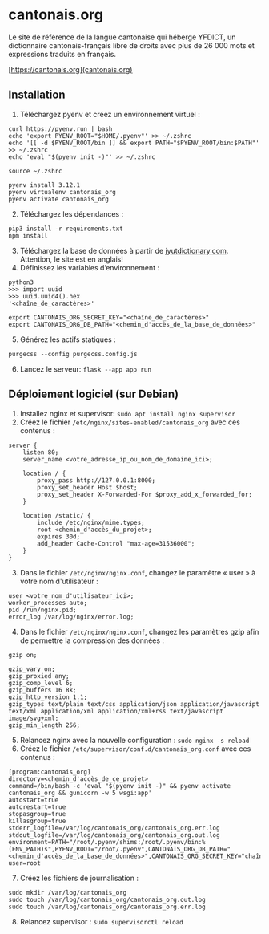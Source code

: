 # cantonais.org

Le site de référence de la langue cantonaise qui héberge YFDICT, un dictionnaire cantonais-français libre de droits avec plus de 26&nbsp;000 mots et expressions traduits en français.

[https://cantonais.org](cantonais.org)

## Installation
1. Téléchargez pyenv et créez un environnement virtuel :
```
curl https://pyenv.run | bash
echo 'export PYENV_ROOT="$HOME/.pyenv"' >> ~/.zshrc
echo '[[ -d $PYENV_ROOT/bin ]] && export PATH="$PYENV_ROOT/bin:$PATH"' >> ~/.zshrc
echo 'eval "$(pyenv init -)"' >> ~/.zshrc

source ~/.zshrc

pyenv install 3.12.1
pyenv virtualenv cantonais_org
pyenv activate cantonais_org
```
2. Téléchargez les dépendances :
```
pip3 install -r requirements.txt
npm install
```
3. Téléchargez la base de données à partir de [jyutdictionary.com](https://jyutdictionary.com/#download-addon). Attention, le site est en anglais!
4. Définissez les variables d’environnement :
```
python3
>>> import uuid
>>> uuid.uuid4().hex
'<chaîne_de_caractères>'

export CANTONAIS_ORG_SECRET_KEY="<chaîne_de_caractères>"
export CANTONAIS_ORG_DB_PATH="<chemin_d'accès_de_la_base_de_données>"
```
5. Générez les actifs statiques :
```
purgecss --config purgecss.config.js
```
6. Lancez le serveur: `flask --app app run`

## Déploiement logiciel (sur Debian)
1. Installez nginx et supervisor: `sudo apt install nginx supervisor`
2. Créez le fichier `/etc/nginx/sites-enabled/cantonais_org` avec ces contenus :
```
server {
    listen 80;
    server_name <votre_adresse_ip_ou_nom_de_domaine_ici>;

    location / {
        proxy_pass http://127.0.0.1:8000;
        proxy_set_header Host $host;
        proxy_set_header X-Forwarded-For $proxy_add_x_forwarded_for;
    }

    location /static/ {
        include /etc/nginx/mime.types;
        root <chemin_d'accès_du_projet>;
        expires 30d;
        add_header Cache-Control "max-age=31536000";
    }
}
```
3. Dans le fichier `/etc/nginx/nginx.conf`, changez le paramètre « user » à votre nom d'utilisateur :
```
user <votre_nom_d'utilisateur_ici>;
worker_processes auto;
pid /run/nginx.pid;
error_log /var/log/nginx/error.log;
```
4. Dans le fichier `/etc/nginx/nginx.conf`, changez les paramètres gzip afin de permettre la compression des données :
```
gzip on;

gzip_vary on;
gzip_proxied any;
gzip_comp_level 6;
gzip_buffers 16 8k;
gzip_http_version 1.1;
gzip_types text/plain text/css application/json application/javascript text/xml application/xml application/xml+rss text/javascript image/svg+xml;
gzip_min_length 256;
```
5. Relancez nginx avec la nouvelle configuration : `sudo nginx -s reload`
6. Créez le fichier `/etc/supervisor/conf.d/cantonais_org.conf` avec ces contenus :
```
[program:cantonais_org]
directory=<chemin_d'accès_de_ce_projet>
command=/bin/bash -c 'eval "$(pyenv init -)" && pyenv activate cantonais_org && gunicorn -w 5 wsgi:app'
autostart=true
autorestart=true
stopasgroup=true
killasgroup=true
stderr_logfile=/var/log/cantonais_org/cantonais_org.err.log
stdout_logfile=/var/log/cantonais_org/cantonais_org.out.log
environment=PATH="/root/.pyenv/shims:/root/.pyenv/bin:%(ENV_PATH)s",PYENV_ROOT="/root/.pyenv",CANTONAIS_ORG_DB_PATH="<chemin_d'accès_de_la_base_de_données>",CANTONAIS_ORG_SECRET_KEY="chaîne_de_caractères"
user=root
```
7. Créez les fichiers de journalisation :
```
sudo mkdir /var/log/cantonais_org
sudo touch /var/log/cantonais_org/cantonais_org.out.log
sudo touch /var/log/cantonais_org/cantonais_org.err.log
```
8. Relancez supervisor : `sudo supervisorctl reload`
